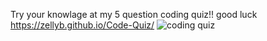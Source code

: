 Try your knowlage at my 5 question coding quiz!! good luck
https://zellyb.github.io/Code-Quiz/
![coding quiz](https://user-images.githubusercontent.com/114973299/213362040-a726e778-22fd-43aa-8f0d-104c84b927ad.png)
